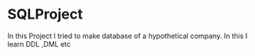 # SQLProject
In this Project I tried to make database of a hypothetical company. In this I learn DDL ,DML etc

